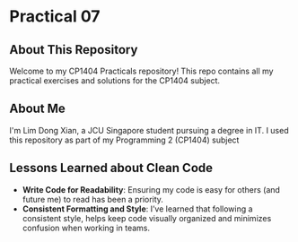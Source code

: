 # Practical 07

## About This Repository
Welcome to my CP1404 Practicals repository! This repo contains all my practical exercises and solutions for the CP1404 subject.

## About Me
I'm Lim Dong Xian, a JCU Singapore student pursuing a degree in IT. I used this repository as part of my Programming 2 (CP1404) subject

## Lessons Learned about Clean Code
- **Write Code for Readability**: Ensuring my code is easy for others (and future me) to read has been a priority.
- **Consistent Formatting and Style**: I’ve learned that following a consistent style, helps keep code visually organized and minimizes confusion when working in teams.
